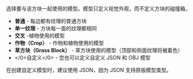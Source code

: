 选择要与该方块一起使用的模型。模型只定义视觉外观，而不定义方块的碰撞箱。

* **普通** - 每边都有纹理的普通方块
* **单一纹理** - 方块每一面的纹理都相同
* **交叉** -植物使用的模型
* **作物（Crop）** - 作物和植物使用的模型
* **草方块（Grass Block）** - 草方块使用的模型（顶部和侧面纹理将被着色）
* </0>自定义</0> - 您也可以定义自定义 JSON 和 OBJ 模型

在创建自定义模型时，建议使用 JSON，因为 JSON 支持原版模型类型。